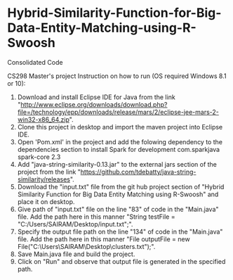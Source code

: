 # Hybrid-Similarity-Function-for-Big-Data-Entity-Matching-using-R-Swoosh
Consolidated Code

CS298 Master's project Instruction on how to run (OS required Windows 8.1 or 10):

1. Download  and install Eclipse IDE for Java from the link "http://www.eclipse.org/downloads/download.php?file=/technology/epp/downloads/release/mars/2/eclipse-jee-mars-2-win32-x86_64.zip".
2. Clone this project in desktop and import the maven project into Eclipse IDE.
3. Open 'Pom.xml' in the project and add the folowing dependency to the dependencies section to install Spark for development
   <dependency>
     <groupId>com.sparkjava</groupId>
     <artifactId>spark-core</artifactId>
     <version>2.3</version>
   </dependency>
4. Add "java-string-similarity-0.13.jar" to the external jars section of the project from the link "https://github.com/tdebatty/java-string-similarity/releases".
5. Download the "input.txt" file from the git hub project section of "Hybrid Similarity Function for Big Data Entity Matching using R-Swoosh" and place it on desktop.
6. Give path of "input.txt" file on the line "83" of code in the "Main.java" file. Add the path here in this manner "String testFile = "C:/Users/SAIRAM/Desktop/input.txt";".
7. Specify the output file path on the line "134" of code in the "Main.java" file. Add the path here in this manner "File outputFile = new File("C:\\Users\\SAIRAM\\Desktop\\clusters.txt");".
8. Save Main.java file and build the project.
9. Click on "Run" and observe that output file is generated in the specified path.
